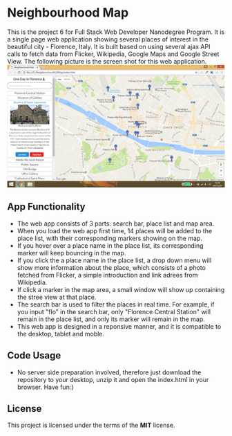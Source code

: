 # Neighbourhood Map
This is the project 6 for Full Stack Web Developer Nanodegree Program. It is a single page web application showing several places of interest in the beautiful city - Florence, Italy. It is built based on using several ajax API calls to fetch data from Flicker, Wikipedia, Google Maps and Google Street View. The following picture is the screen shot for this web application.
![alt tag](https://github.com/BurningWish/FSND-P6-Neighbourhood-Map/blob/master/img/example.png)

## App Functionality
- The web app consists of 3 parts: search bar, place list and map area.
- When you load the web app first time, 14 places will be added to the place list, with their corresponding markers showing on the map.
- If you hover over a place name in the place list, its corresponding marker will keep bouncing in the map.
- If you click the a place name in the place list, a drop down menu will show more information about the place, which consists of a photo fetched from Flicker, a simple introduction and link adrees from Wikipedia.
- If click a marker in the map area, a small window will show up containing the stree view at that place.
- The search bar is used to filter the places in real time. For example, if you input "flo" in the search bar, only "Florence Central Station" will remain in the place list, and only its marker will remain in the map.
- This web app is designed in a reponsive manner, and it is compatible to the desktop, tablet and moble.

## Code Usage
- No server side preparation involved, therefore just download the repository to your desktop, unzip it and open the index.html in your browser. Have fun:)

## License
This project is licensed under the terms of the **MIT** license.